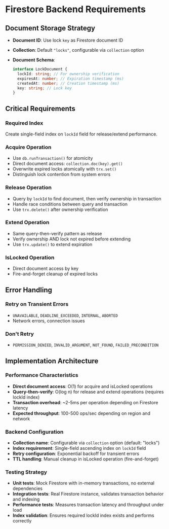 # Firestore Backend Requirements

## Document Storage Strategy

- **Document ID**: Use lock `key` as Firestore document ID
- **Collection**: Default `"locks"`, configurable via `collection` option
- **Document Schema**:

  ```typescript
  interface LockDocument {
    lockId: string; // For ownership verification
    expiresAt: number; // Expiration timestamp (ms)
    createdAt: number; // Creation timestamp (ms)
    key: string; // Lock key
  }
  ```

## Critical Requirements

### Required Index

Create single-field index on `lockId` field for release/extend performance.

### Acquire Operation

- Use `db.runTransaction()` for atomicity
- Direct document access: `collection.doc(key).get()`
- Overwrite expired locks atomically with `trx.set()`
- Distinguish lock contention from system errors

### Release Operation

- Query by `lockId` to find document, then verify ownership in transaction
- Handle race conditions between query and transaction
- Use `trx.delete()` after ownership verification

### Extend Operation

- Same query-then-verify pattern as release
- Verify ownership AND lock not expired before extending
- Use `trx.update()` to extend expiration

### IsLocked Operation

- Direct document access by key
- Fire-and-forget cleanup of expired locks

## Error Handling

### Retry on Transient Errors

- `UNAVAILABLE`, `DEADLINE_EXCEEDED`, `INTERNAL`, `ABORTED`
- Network errors, connection issues

### Don't Retry

- `PERMISSION_DENIED`, `INVALID_ARGUMENT`, `NOT_FOUND`, `FAILED_PRECONDITION`

## Implementation Architecture

### Performance Characteristics

- **Direct document access**: O(1) for acquire and isLocked operations
- **Query-then-verify**: O(log n) for release and extend operations (requires lockId index)
- **Transaction overhead**: ~2-5ms per operation depending on Firestore latency
- **Expected throughput**: 100-500 ops/sec depending on region and network

### Backend Configuration

- **Collection name**: Configurable via `collection` option (default: "locks")
- **Index requirement**: Single-field ascending index on `lockId` field
- **Retry configuration**: Exponential backoff for transient errors
- **TTL handling**: Manual cleanup in isLocked operation (fire-and-forget)

### Testing Strategy

- **Unit tests**: Mock Firestore with in-memory transactions, no external dependencies
- **Integration tests**: Real Firestore instance, validates transaction behavior and indexing
- **Performance tests**: Measures transaction latency and throughput under load
- **Index validation**: Ensures required lockId index exists and performs correctly
